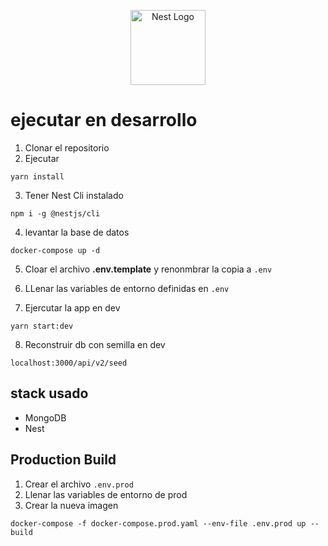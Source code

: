 <p align="center">
  <a href="http://nestjs.com/" target="blank"><img src="https://nestjs.com/img/logo-small.svg" width="120" alt="Nest Logo" /></a>
</p>

# ejecutar en desarrollo

1. Clonar el repositorio
2. Ejecutar

```
yarn install
```

3. Tener Nest Cli instalado

```
npm i -g @nestjs/cli
```

4. levantar la base de datos

```
docker-compose up -d
```

5. Cloar el archivo **.env.template** y renonmbrar la copia a `.env`

6. LLenar las variables de entorno definidas en `.env`

7. Ejercutar la app en dev

```
yarn start:dev
```

8. Reconstruir db con semilla en dev

```
localhost:3000/api/v2/seed
```

## stack usado

- MongoDB
- Nest

## Production Build

1. Crear el archivo `.env.prod`
2. Llenar las variables de entorno de prod
3. Crear la nueva imagen

```
docker-compose -f docker-compose.prod.yaml --env-file .env.prod up --build
```
